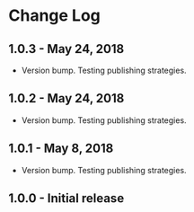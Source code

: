 # Change Log

## 1.0.3 - May 24, 2018

- Version bump. Testing publishing strategies.

## 1.0.2 - May 24, 2018

- Version bump. Testing publishing strategies.

## 1.0.1 - May 8, 2018

- Version bump. Testing publishing strategies.

## 1.0.0 - Initial release
